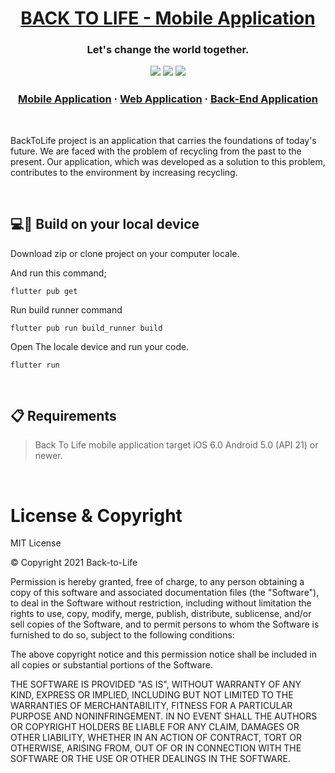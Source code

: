 <h1 align="center"><a href="https://github.com/Back-to-Life?type=source"><strong>BACK TO LIFE - Mobile Application</strong></a></h1>

<h3 align="center"> 
<strong> Let's change the world together.</strong>
</p>

<p align="center">
   <a=href="https://github.com/Back-to-Life/BackToLife-Mobile/blob/master/LICENSE">
   <img src="https://img.shields.io/badge/license-MIT-blue.svg">   <a=href="https://github.com/Back-to-Life/BackToLife-Mobile">
   <img src="https://img.shields.io/badge/version-1.0.0-blue.svg">
   <a=href="https://github.com/Back-to-Life/BackToLife-Mobile/pulls?q=is%3Apr+is%3Aopen+sort%3Aupdated-desc">
   <img src="https://img.shields.io/badge/PRs-Welcome-blue.svg">
</p>

<h3 align="center">
  <a href="https://github.com/Back-to-Life/BackToLife-Mobile">Mobile Application</a>
  <span> · </span>
  <a href="https://github.com/Back-to-Life/BackToLife-Web">Web Application</a>
  <span> · </span>
  <a href="https://github.com/Back-to-Life/BackToLife-Backend">Back-End Application</a>
 
</h3>

<br>

BackToLife project is an application that carries the foundations of today's future. We are faced with the problem of recycling from the past to the present. Our application, which was developed as a solution to this problem, contributes to the environment by increasing recycling.

<br>




## 💻📱 Build on your local device

Download zip or clone project on your computer locale.

And run this command;

```
flutter pub get
```

Run build runner command

```
flutter pub run build_runner build
```

Open The locale device and run your code.
```
flutter run
```

<br>

## 📋 Requirements



> Back To Life mobile application target iOS 6.0 Android 5.0 (API 21) or newer. 

<br>



# License & Copyright

MIT License

© Copyright 2021 Back-to-Life

Permission is hereby granted, free of charge, to any person obtaining a copy of this software and associated documentation files (the "Software"), to deal in the Software without restriction, including without limitation the rights to use, copy, modify, merge, publish, distribute, sublicense, and/or sell copies of the Software, and to permit persons to whom the Software is furnished to do so, subject to the following conditions:

The above copyright notice and this permission notice shall be included in all copies or substantial portions of the Software.

THE SOFTWARE IS PROVIDED "AS IS", WITHOUT WARRANTY OF ANY KIND, EXPRESS OR IMPLIED, INCLUDING BUT NOT LIMITED TO THE WARRANTIES OF MERCHANTABILITY, FITNESS FOR A PARTICULAR PURPOSE AND NONINFRINGEMENT. IN NO EVENT SHALL THE AUTHORS OR COPYRIGHT HOLDERS BE LIABLE FOR ANY CLAIM, DAMAGES OR OTHER LIABILITY, WHETHER IN AN ACTION OF CONTRACT, TORT OR OTHERWISE, ARISING FROM, OUT OF OR IN CONNECTION WITH THE SOFTWARE OR THE USE OR OTHER DEALINGS IN THE SOFTWARE.
